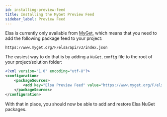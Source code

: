```yaml
---
id: installing-preview-feed
title: Installing the MyGet Preview Feed
sidebar_label: Preview Feed 
---
```


Elsa is currently only available from [MyGet](https://www.myget.org/feed/Packages/elsa), which means that you need to add the following package feed to your project:

`https://www.myget.org/F/elsa/api/v3/index.json`

The easiest way to do that is by adding a `NuGet.config` file to the root of your project/solution folder:

```xml
<?xml version="1.0" encoding="utf-8"?>
<configuration>
    <packageSources>
        <add key="Elsa Preview Feed" value="https://www.myget.org/F/elsa/api/v3/index.json" />
    </packageSources>
</configuration>
```

With that in place, you should now be able to add and restore Elsa NuGet packages.